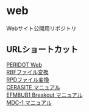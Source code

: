 web
===

Webサイト公開用リポジトリ  

URLショートカット 
-----------------
[PERIDOT Web](https://osafune.github.io/peridot.html)  
[RBFファイル変換](https://osafune.github.io/rbf_base64encode.html)  
[RPDファイル変換](https://osafune.github.io/rpd_bitreverse.html)  
[CERASITE マニュアル](https://osafune.github.io/cerasite.html)  
[EFM8UB1 Breakout マニュアル](https://osafune.github.io/efm8ub1_breakout.html)  
[MDC-1 マニュアル](https://osafune.github.io/mdc1_docs_jp.html)  

